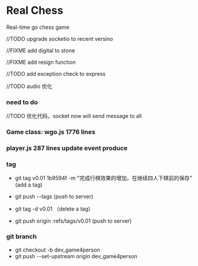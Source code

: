 # Real Chess
Real-time go chess game 

//TODO upgrade socketio to recent versino 

//FIXME add digital to stone

//FIXME add resign function

//TODO add exception check to express

//TODO audio 优化


### need to do

//TODO 优化代码，socket now will send message to all

### Game class: wgo.js 1776 lines

### player.js 287 lines update event produce

### tag
- git tag v0.01 1b9594f -m "完成行棋效果的增加，在继续四人下棋前的保存" (add a tag)
- git push --tags (push to server) 

- git tag -d v0.01 （delete a tag）
- git push origin :refs/tags/v0.01 (push to server)

### git branch 
- git checkout -b dev_game4person
- git push --set-upstream origin dev_game4person